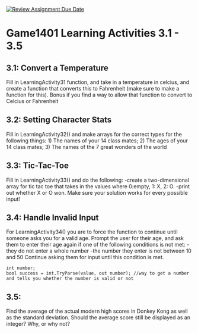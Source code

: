 [![Review Assignment Due Date](https://classroom.github.com/assets/deadline-readme-button-22041afd0340ce965d47ae6ef1cefeee28c7c493a6346c4f15d667ab976d596c.svg)](https://classroom.github.com/a/jzN8izwy)
# Game1401 Learning Activities 3.1 - 3.5

## 3.1: Convert a Temperature

Fill in LearningActivity31 function, and take in a temperature in celcius, and create a function that converts this to Fahrenheit (make sure to make a function for this). Bonus if you find a way to allow that function to convert to Celcius or Fahrenheit

## 3.2: Setting Character Stats

Fill in LearningActivity32() and make arrays for the correct types for the following things: 1) The names of your 14 class mates; 2) The ages of your 14 class mates; 3) The names of the 7 great wonders of the world



## 3.3: Tic-Tac-Toe
Fill in LearningActivity33() and do the following:
-create a two-dimensional array for tic tac toe that takes in the values where 0:empty, 1: X, 2: O. 
-print out whether X or O won. Make sure your solution works for every possible input!

## 3.4: Handle Invalid Input
For LearningActivity34() you are to force the function to continue until someone asks you for a valid age. Prompt the user for their age, and ask them to enter their age again if one of the following conditions is not met:
-they do not enter a whole number
-the number they enter is not between 10 and 50
Continue asking them for input until this condition is met.

```
int number;
bool success = int.TryParse(value, out number); //way to get a number and tells you whether the number is valid or not
```
## 3.5: 
Find the average of the actual modern high scores in Donkey Kong as well as the standard deviation. Should the average score still be displayed as an integer? Why, or why not?

